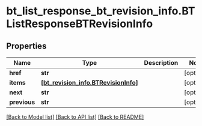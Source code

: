 # bt_list_response_bt_revision_info.BTListResponseBTRevisionInfo

## Properties
Name | Type | Description | Notes
------------ | ------------- | ------------- | -------------
**href** | **str** |  | [optional] 
**items** | [**[bt_revision_info.BTRevisionInfo]**](BTRevisionInfo.md) |  | [optional] 
**next** | **str** |  | [optional] 
**previous** | **str** |  | [optional] 

[[Back to Model list]](../README.md#documentation-for-models) [[Back to API list]](../README.md#documentation-for-api-endpoints) [[Back to README]](../README.md)


